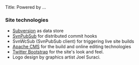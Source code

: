 Title: Powered by ...

### Site technologies

- [Subversion](http://subversion.apache.org/) as data store
- [SvnPubSub](https://journal.paul.querna.org/articles/2010/10/22/evolution-of-apaches-websites/) for distributed commit hooks
- SvnWcSub (SvnPubSub client) for triggering live site builds
- [Apache CMS](http://www.apache.org/dev/cms) for the build and online editing technologies
- [Twitter Bootstrap](http://github.com/twbs/bootstrap) for the site's look and feel.
- Logo design by graphics artist Joel Suraci.

